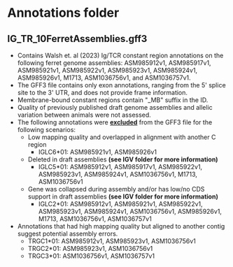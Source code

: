 # Annotations folder
## **IG_TR_10FerretAssemblies.gff3**
- Contains Walsh et. al (2023) Ig/TCR constant region annotations on the following ferret genome assemblies: ASM985912v1, ASM985917v1, ASM985921v1, ASM985922v1, ASM985923v1, ASM985924v1, ASM985926v1, M1713, ASM1036756v1, and ASM1036757v1.
- The GFF3 file contains only exon annotations, ranging from the 5' splice site to the 3' UTR, and does not provide frame information.
- Membrane-bound constant regions contain "_MB" suffix in the ID.
- Quality of previously published draft genome assemblies and allelic variation between animals were not assessed.
- The following annotations were <ins>**excluded**</ins> from the GFF3 file for the following scenarios:
   - Low mapping quality and overlapped in alignment with another C region 
      -   IGLC6*01: ASM985921v1, ASM985926v1
   - Deleted in draft assemblies **(see IGV folder for more information)**
      -   IGLC5*01: ASM985912v1, ASM985917v1, ASM985922v1, ASM985923v1, ASM985924v1, ASM1036756v1, M1713, ASM1036756v1
   - Gene was collapsed during assembly and/or has low/no CDS support in draft assemblies **(see IGV folder for more information)**
      - IGLC2*01: ASM985912v1, ASM985921v1, ASM985922v1, ASM985923v1, ASM985924v1, ASM1036756v1, ASM985926v1, M1713, ASM1036756v1, ASM1036757v1
- Annotations that had high mapping quality but aligned to another contig suggest potential assembly errors.
   - TRGC1*01: ASM985912v1, ASM985923v1, ASM1036756v1
   - TRGC2*01: ASM985923v1, ASM1036756v1
   - TRGC3*01: ASM1036756v1, ASM1036757v1

